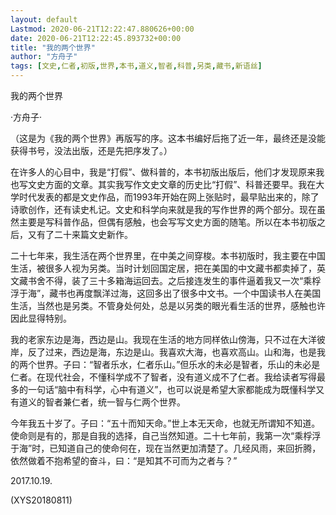 ```yaml
---
layout: default
Lastmod: 2020-06-21T12:22:47.880626+00:00
date: 2020-06-21T12:22:45.893732+00:00
title: "我的两个世界"
author: "方舟子"
tags: [文史,仁者,初版,世界,本书,道义,智者,科普,另类,藏书,新语丝]
---
```


我的两个世界

·方舟子·

（这是为《我的两个世界》再版写的序。这本书编好后拖了近一年，最终还是没能获得书号，没法出版，还是先把序发了。）

在许多人的心目中，我是“打假”、做科普的，本书初版出版后，他们才发现原来我也写文史方面的文章。其实我写作文史文章的历史比“打假”、科普还要早。我在大学时代发表的都是文史作品，而1993年开始在网上张贴时，最早贴出来的，除了诗歌创作，还有读史札记。文史和科学向来就是我的写作世界的两个部分。现在虽然主要是写科普作品，但偶有感触，也会写写文史方面的随笔。所以在本书初版之后，又有了二十来篇文史新作。

二十七年来，我生活在两个世界里，在中美之间穿梭。本书初版时，我主要在中国生活，被很多人视为另类。当时计划回国定居，把在美国的中文藏书都卖掉了，英文藏书舍不得，装了三十多箱海运回去。之后接连发生的事件逼着我又一次“乘桴浮于海”，藏书也再度飘洋过海，这回多出了很多中文书。一个中国读书人在美国生活，当然也是另类。不管身处何处，总是以另类的眼光看生活的世界，感触也许因此显得特别。

我的老家东边是海，西边是山。我现在生活的地方同样依山傍海，只不过在大洋彼岸，反了过来，西边是海，东边是山。我喜欢大海，也喜欢高山。山和海，也是我的两个世界。子曰：“智者乐水，仁者乐山。”但乐水的未必是智者，乐山的未必是仁者。在现代社会，不懂科学成不了智者，没有道义成不了仁者。我给读者写得最多的一句话“脑中有科学，心中有道义”，也可以说是希望大家都能成为既懂科学又有道义的智者兼仁者，统一智与仁两个世界。

今年我五十岁了。子曰：“五十而知天命。”世上本无天命，也就无所谓知不知道。使命则是有的，那是自我的选择，自己当然知道。二十七年前，我第一次“乘桴浮于海”时，已知道自己的使命何在，现在当然更加清楚了。几经风雨，来回折腾，依然做着不抱希望的奋斗，曰：“是知其不可而为之者与？”

2017.10.19.

(XYS20180811)

